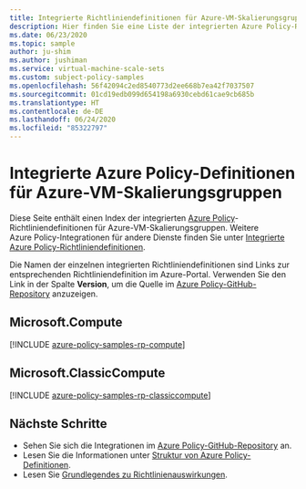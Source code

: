 ```yaml
---
title: Integrierte Richtliniendefinitionen für Azure-VM-Skalierungsgruppen
description: Hier finden Sie eine Liste der integrierten Azure Policy-Richtliniendefinitionen für Azure-VM-Skalierungsgruppen. Diese integrierten Richtliniendefinitionen bieten allgemeine Ansätze für die Verwaltung von Azure-Ressourcen.
ms.date: 06/23/2020
ms.topic: sample
author: ju-shim
ms.author: jushiman
ms.service: virtual-machine-scale-sets
ms.custom: subject-policy-samples
ms.openlocfilehash: 56f42094c2ed8540773d2ee668b7ea42f7037507
ms.sourcegitcommit: 01cd19edb099d654198a6930cebd61cae9cb685b
ms.translationtype: HT
ms.contentlocale: de-DE
ms.lasthandoff: 06/24/2020
ms.locfileid: "85322797"
---
```

# <a name="azure-policy-built-in-definitions-for-azure-virtual-machine-scale-sets"></a>Integrierte Azure Policy-Definitionen für Azure-VM-Skalierungsgruppen

Diese Seite enthält einen Index der integrierten [Azure Policy](../governance/policy/overview.md)-Richtliniendefinitionen für Azure-VM-Skalierungsgruppen. Weitere Azure Policy-Integrationen für andere Dienste finden Sie unter [Integrierte Azure Policy-Richtliniendefinitionen](../governance/policy/samples/built-in-policies.md).

Die Namen der einzelnen integrierten Richtliniendefinitionen sind Links zur entsprechenden Richtliniendefinition im Azure-Portal. Verwenden Sie den Link in der Spalte **Version**, um die Quelle im [Azure Policy-GitHub-Repository](https://github.com/Azure/azure-policy) anzuzeigen.

## <a name="microsoftcompute"></a>Microsoft.Compute

[!INCLUDE [azure-policy-samples-rp-compute](../../includes/policy/samples/byrp/microsoft.compute.md)]

## <a name="microsoftclassiccompute"></a>Microsoft.ClassicCompute

[!INCLUDE [azure-policy-samples-rp-classiccompute](../../includes/policy/samples/byrp/microsoft.classiccompute.md)]

## <a name="next-steps"></a>Nächste Schritte

- Sehen Sie sich die Integrationen im [Azure Policy-GitHub-Repository](https://github.com/Azure/azure-policy) an.
- Lesen Sie die Informationen unter [Struktur von Azure Policy-Definitionen](../governance/policy/concepts/definition-structure.md).
- Lesen Sie [Grundlegendes zu Richtlinienauswirkungen](../governance/policy/concepts/effects.md).
